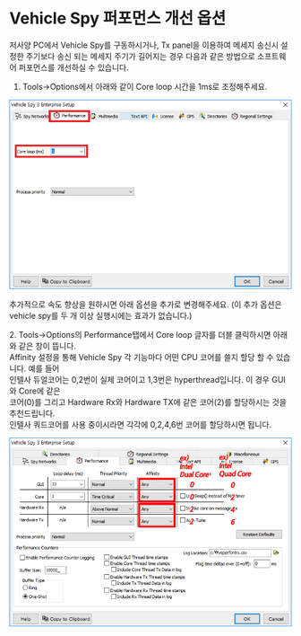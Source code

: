 # Vehicle Spy 퍼포먼스 개선 옵션

저사양 PC에서 Vehicle Spy를 구동하시거나, Tx panel을 이용하여 메세지 송신시 설정한 주기보다 송신 되는 메세지 주기가 길어지는 경우 다음과 같은 방법으로 소프트웨어 퍼포먼스를 개선하실 수 있습니다.

1. Tools->Options에서 아래와 같이 Core loop 시간을 1ms로 조정해주세요.

![img](../.gitbook/assets/Options-Performance.png)

추가적으로 속도 향상을 원하시면 아래 옵션을 추가로 변경해주세요. (이 추가 옵션은 vehicle spy를 두 개 이상 실행시에는 효과가 없습니다.)

&#x20; 2\. Tools->Options의 Performance탭에서 Core loop 글자를 더블 클릭하시면 아래와 같은 창이 뜹니다.\
&#x20;     Affinity 설정을 통해 Vehicle Spy 각 기능마다 어떤 CPU 코어를 쓸지 할당 할 수 있습니다. 예를 들어\
&#x20;     인텔사 듀얼코어는 0,2번이 실제 코어이고 1,3번은 hyperthread입니다. 이 경우 GUI와 Core에 같은 \
&#x20;     코어(0)를 그리고 Hardware Rx와 Hardware TX에 같은 코어(2)를 할당하시는 것을 추천드립니다. \
&#x20;     인텔사 쿼드코어를 사용 중이시라면 각각에 0,2,4,6번 코어를 할당하시면 됩니다.

![img](../.gitbook/assets/Options-Performance2.png)
